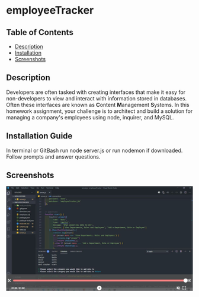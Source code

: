 # employeeTracker

## Table of Contents
* [Description](#Description)
* [Installation](#Installation-Guide)
* [Screenshots](#ScreenShots)

## Description
Developers are often tasked with creating interfaces that make it easy for non-developers to view and interact with information stored in databases. Often these interfaces are known as **C**ontent **M**anagement **S**ystems. In this homework assignment, your challenge is to architect and build a solution for managing a company's employees using node, inquirer, and MySQL.

## Installation Guide
In terminal or GitBash run node server.js or run nodemon if downloaded.
Follow prompts and answer questions.

## Screenshots
![employeeTracker](https://github.com/DarkDave1185/employeeTracker/blob/master/Capture.JPG)
